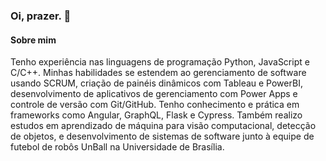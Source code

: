 ### Oi, prazer. 👋

#### Sobre mim
Tenho experiência nas linguagens de programação Python, JavaScript e C/C++. Minhas habilidades
se estendem ao gerenciamento de software usando SCRUM, criação de painéis dinâmicos com
Tableau e PowerBI, desenvolvimento de aplicativos de gerenciamento com Power Apps e controle
de versão com Git/GitHub. Tenho conhecimento e prática em frameworks como Angular,
GraphQL, Flask e Cypress. Também realizo estudos em aprendizado de máquina para visão
computacional, detecção de objetos, e desenvolvimento de sistemas de software junto à equipe
de futebol de robôs UnBall na Universidade de Brasília.
